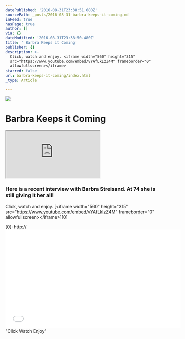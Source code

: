 ```yaml
---
datePublished: '2016-08-31T23:38:51.680Z'
sourcePath: _posts/2016-08-31-barbra-keeps-it-coming.md
inFeed: true
hasPage: true
author: []
via: {}
dateModified: '2016-08-31T23:38:50.480Z'
title: ' Barbra Keeps it Coming'
publisher: {}
description: >-
  Click, watch and enjoy. <iframe width="560" height="315"
  src="https://www.youtube.com/embed/vYAfLkIzZ4M" frameborder="0"
  allowfullscreen></iframe>
starred: false
url: barbra-keeps-it-coming/index.html
_type: Article

---
```

![](https://the-grid-user-content.s3-us-west-2.amazonaws.com/3b176524-113c-4458-ad74-ea394962d7d2.jpg)

# Barbra Keeps it Coming

<iframe src="https://the-grid.github.io/ed-userhtml/?g=eJwDAAAAAAE" style=""></iframe>

### Here is a recent interview with Barbra Streisand. At 74 she is still giving it her all!

Click, watch and enjoy. [<iframe width="560" height="315" src="https://www.youtube.com/embed/vYAfLkIzZ4M" frameborder="0" allowfullscreen\></iframe\>][0]

[0]: http://<iframe width="560" height="315" src="https//www.youtube.com/embed/vYAfLkIzZ4M" frameborder="0" allowfullscreen></iframe> "Click Watch Enjoy"